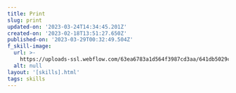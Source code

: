 ```yaml
---
title: Print
slug: print
updated-on: '2023-03-24T14:34:45.201Z'
created-on: '2023-02-18T13:51:27.650Z'
published-on: '2023-03-29T00:32:49.504Z'
f_skill-image:
  url: >-
    https://uploads-ssl.webflow.com/63ea6783a1d564f3987cd3aa/641db5029ca1f7321ca03282_print.png
  alt: null
layout: '[skills].html'
tags: skills
---
```



